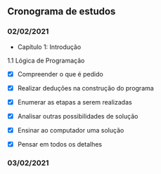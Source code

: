 ## Cronograma de estudos 

### 02/02/2021

-  Capítulo 1: Introdução

  1.1 Lógica de Programação

  - [x] Compreender o que é pedido
  - [x] Realizar deduções na construção do programa
  - [x] Enumerar as etapas a serem realizadas
  - [x] Analisar outras possibilidades de solução 
  - [x] Ensinar ao computador uma solução
  - [x] Pensar em todos os detalhes

  

  ### 03/02/2021
  
  